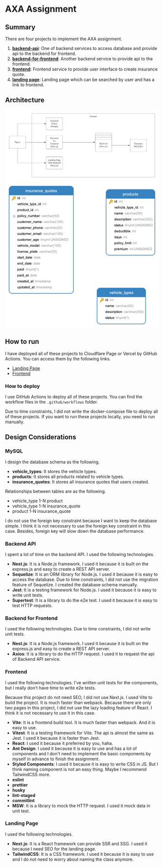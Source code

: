 # AXA Assignment

## Summary

There are four projects to implement the AXA assignment.

1. [**backend-api**](https://github.com/mehunk/axa-assignment-api): One of backend services to access database and provide api to the backend for frontend.
2. [**backend-for-frontend**](https://github.com/mehunk/axa-assignment-bff): Another backend service to provide api to the frontend.
3. [**frontend**](https://github.com/mehunk/axa-assignment-frontend): Frontend service to provide user interface to create insurance quote.
4. [**landing page**](https://github.com/mehunk/axa-assignment-landing-page): Landing page which can be searched by user and has a link to frontend.

## Architecture

![Architecture](./docs/architecture.png)
![SQL](./docs/SQL.png)

## How to run

I have deployed all of these projects to Cloudflare Page or Vercel by GitHub Actions. You can access them by the following links.

- [Landing Page](https://axa-assignment-landing-page.vercel.app/)
- [Frontend](https://axa-assignment-frontend.pages.dev/insurance-quotes/new)

### How to deploy

I use GitHub Actions to deploy all of these projects. You can find the workflow files in the `.github/workflows` folder.

Due to time constraints, I did not write the docker-compose file to deploy all of these projects. If you want to run these projects locally, you need to run manually.

## Design Considerations

### MySQL

I design the database schema as the following.

- **vehicle_types**: It stores the vehicle types.
- **products**: It stores all products related to vehicle types.
- **insurance_quotes**: It stores all insurance quotes that users created.

Relationships between tables are as the following.
- vehicle_type 1-N product
- vehicle_type 1-N insurance_quote
- product 1-N insurance_quote

I do not use the foreign key constraint because I want to keep the database simple. I think it is not necessary to use the foreign key constraint in this case. Besides, foreign key will slow down the database performance.

### Backend API

I spent a lot of time on the backend API. I used the following technologies.

- **Nest.js**: It is a Node.js framework. I used it because it is built on the express.js and easy to create a REST API server.
- **Sequelize**: It is an ORM library for Node.js. I used it because it is easy to access the database. Due to time constraints, I did not use the migration feature of Sequelize. I created the database schema manually.
- **Jest**: It is a testing framework for Node.js. I used it because it is easy to write unit tests.
- **Supertest**: It is a library to do the e2e test. I used it because it is easy to test HTTP requests.

### Backend for Frontend

I used the following technologies. Due to time constraints, I did not write unit tests.

- **Nest.js**: It is a Node.js framework. I used it because it is built on the express.js and easy to create a REST API server.
- **Axios**: It is a library to do the HTTP request. I used it to request the api of Backend API service.

### Frontend

I used the following technologies. I've written unit tests for the components, but I really don't have time to write e2e tests.

Because this project do not need SEO, I did not use Next.js. I used Vite to build the project. It is much faster than webpack.
Because there are only two pages in this project, I did not use the lazy loading feature of React. I think it is not necessary to use it in this case.

- **Vite**: It is a frontend build tool. It is much faster than webpack. And it is easy to use.
- **Vitest**: It is a testing framework for Vite. The api is almost the same as Jest. I used it because it is faster than Jest.
- **React**: I used it because it preferred by you, haha.
- **Ant Design**: I used it because it is easy to use and has a lot of components and I don't need to implement the basic components by myself in advance to finish the assignment.
- **Styled Components**: I used it because it is easy to write CSS in JS. But I think naming component is not an easy thing. Maybe I recommend TailwindCSS more.
- **eslint**
- **prettier**
- **husky**
- **lint-staged**
- **commitlint**
- **MSW**: It is a library to mock the HTTP request. I used it mock data in unit test.

### Landing Page

I used the following technologies. 

- **Next.js**: It is a React framework can provide SSR and SSG. I used it because I need SEO for the landing page.
- **TailwindCSS**: It is a CSS framework. I used it because it is easy to use and I do not need to worry about naming the class anymore.
